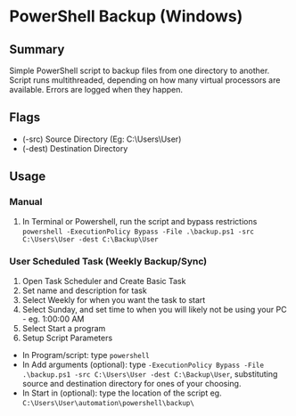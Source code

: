 # PowerShell Backup (Windows)

## Summary

Simple PowerShell script to backup files from one directory to another. Script runs multithreaded, depending on how many virtual processors are available. Errors are logged when they happen.

## Flags

- (-src) Source Directory (Eg: C:\Users\User)
- (-dest) Destination Directory

## Usage

### Manual

1. In Terminal or Powershell, run the script and bypass restrictions `powershell -ExecutionPolicy Bypass -File .\backup.ps1 -src C:\Users\User -dest C:\Backup\User`

### User Scheduled Task (Weekly Backup/Sync)

1. Open Task Scheduler and Create Basic Task
2. Set name and description for task
3. Select Weekly for when you want the task to start
4. Select Sunday, and set time to when you will likely not be using your PC - eg. 1:00:00 AM
5. Select Start a program
6. Setup Script Parameters

- In Program/script: type `powershell`
- In Add arguments (optional): type `-ExecutionPolicy Bypass -File .\backup.ps1 -src C:\Users\User -dest C:\Backup\User`, substituting source and destination directory for ones of your choosing.
- In Start in (optional): type the location of the script eg. `C:\Users\User\automation\powershell\backup\`
